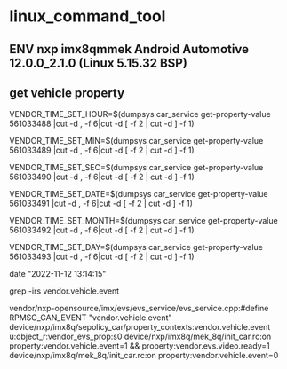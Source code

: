 # linux_command_tool
## ENV nxp imx8qmmek Android Automotive 12.0.0_2.1.0 (Linux 5.15.32 BSP)

## get vehicle property
VENDOR_TIME_SET_HOUR=$(dumpsys car_service get-property-value 561033488 |cut -d , -f 6|cut -d [ -f 2 | cut -d ] -f 1)

VENDOR_TIME_SET_MIN=$(dumpsys car_service get-property-value 561033489 |cut -d , -f 6|cut -d [ -f 2 | cut -d ] -f 1)

VENDOR_TIME_SET_SEC=$(dumpsys car_service get-property-value 561033490 |cut -d , -f 6|cut -d [ -f 2 | cut -d ] -f 1)

VENDOR_TIME_SET_DATE=$(dumpsys car_service get-property-value 561033491 |cut -d , -f 6|cut -d [ -f 2 | cut -d ] -f 1)

VENDOR_TIME_SET_MONTH=$(dumpsys car_service get-property-value 561033492 |cut -d , -f 6|cut -d [ -f 2 | cut -d ] -f 1)

VENDOR_TIME_SET_DAY=$(dumpsys car_service get-property-value 561033493 |cut -d , -f 6|cut -d [ -f 2 | cut -d ] -f 1)
 
date "2022-11-12 13:14:15"






grep -irs vendor.vehicle.event

vendor/nxp-opensource/imx/evs/evs_service/evs_service.cpp:#define RPMSG_CAN_EVENT  "vendor.vehicle.event"
device/nxp/imx8q/sepolicy_car/property_contexts:vendor.vehicle.event      u:object_r:vendor_evs_prop:s0
device/nxp/imx8q/mek_8q/init_car.rc:on property:vendor.vehicle.event=1 && property:vendor.evs.video.ready=1
device/nxp/imx8q/mek_8q/init_car.rc:on property:vendor.vehicle.event=0
